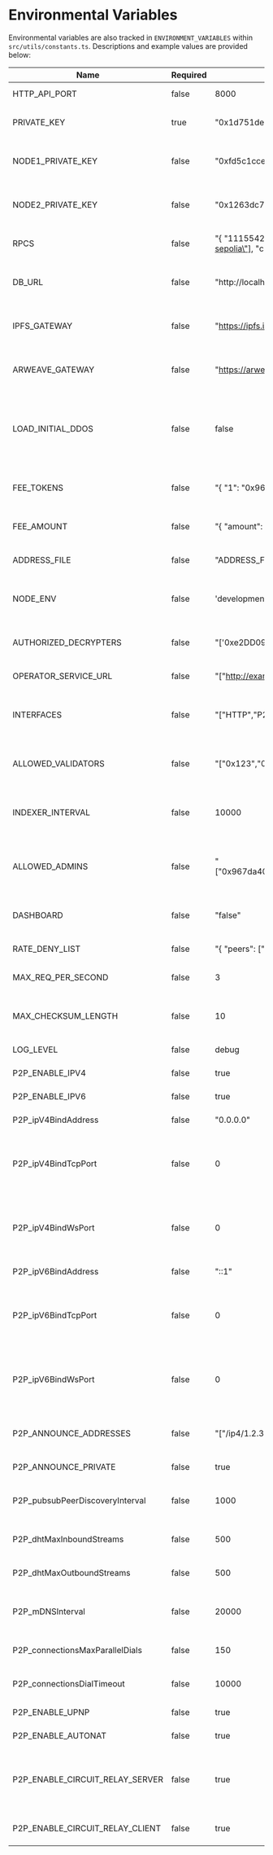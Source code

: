 # Environmental Variables

Environmental variables are also tracked in `ENVIRONMENT_VARIABLES` within `src/utils/constants.ts`. Descriptions and example values are provided below:

| Name                            | Required | Example Value                                                                                                                                                                                                                | Description                                                                                                                                       |
| ------------------------------- | -------- | ---------------------------------------------------------------------------------------------------------------------------------------------------------------------------------------------------------------------------- | ------------------------------------------------------------------------------------------------------------------------------------------------- |
| HTTP_API_PORT                   | false    | 8000                                                                                                                                                                                                                         | Port number for the HTTP API.                                                                                                                     |
| PRIVATE_KEY                     | true     | "0x1d751ded5a32226054cd2e71261039b65afb9ee1c746d055dd699b1150a5befc"                                                                                                                                                         | The private key for the node, required for node operations.                                                                                       |
| NODE1_PRIVATE_KEY               | false    | "0xfd5c1ccea015b6d663618850824154a3b3fb2882c46cefb05b9a93fea8c3d215"                                                                                                                                                         | Used on test environments, specifically CI, represents the private key for node 1.                                                                |
| NODE2_PRIVATE_KEY               | false    | "0x1263dc73bef43a9da06149c7e598f52025bf4027f1d6c13896b71e81bb9233fb"                                                                                                                                                         | Used on test environments, specifically CI, represents the private key for node 2.                                                                |
| RPCS                            | false    | "{ \"11155420\":{ \"rpc\":\"https://sepolia.optimism.io\", \"fallbackRPCs\": [\"https://public.stackup.sh/api/v1/node/optimism-sepolia\"], \"chainId\": 11155420, \"network\": \"optimism-sepolia\", \"chunkSize\": 1000 }}" | JSON object defining RPC endpoints for various networks.                                                                                          |
| DB_URL                          | false    | "http://localhost:8108/?apiKey=xyz"                                                                                                                                                                                          | URL for connecting to the database. Required for running a database with the node.                                                                |
| IPFS_GATEWAY                    | false    | "https://ipfs.io/"                                                                                                                                                                                                           | The gateway URL for IPFS, used for downloading files from IPFS.                                                                                   |
| ARWEAVE_GATEWAY                 | false    | "https://arweave.net/"                                                                                                                                                                                                       | The gateway URL for Arweave, used for downloading files from Arweave.                                                                             |
| LOAD_INITIAL_DDOS               | false    | false                                                                                                                                                                                                                        | If set, the node will load initial DDOs from JSON files at startup. This is useful for testing or bootstrapping the network with predefined data. |
| FEE_TOKENS                      | false    | "{ \"1\": \"0x967da4048cD07aB37855c090aAF366e4ce1b9F48\", ...}"                                                                                                                                                              | Mapping of chain IDs to token addresses for setting fees in the network.                                                                          |
| FEE_AMOUNT                      | false    | "{ \"amount\": 1, \"unit\": \"MB\" }"                                                                                                                                                                                        | Specifies the fee amount and unit (e.g., MB for megabytes).                                                                                       |
| ADDRESS_FILE                    | false    | "ADDRESS_FILE=${HOME}/.ocean/ocean-contracts/artifacts/address.json"                                                                                                                                                         | File location where Ocean contract addresses are saved.                                                                                           |
| NODE_ENV                        | false    | 'development'                                                                                                                                                                                                                | Typically used to specify the environment (e.g., development, production) the node is running in.                                                 |
| AUTHORIZED_DECRYPTERS           | false    | "['0xe2DD09d719Da89e5a3D0F2549c7E24566e947260']"                                                                                                                                                                             | A JSON array of addresses that are authorized to decrypt data.                                                                                    |
| OPERATOR_SERVICE_URL            | false    | "[\"http://example.c2d.cluster1.com\",\"http://example.cd2.cluster2.com\"]"                                                                                                                                                  | Configures C2D cluster URLs for the node.                                                                                                         |
| INTERFACES                      | false    | "[\"HTTP\",\"P2P\"]"                                                                                                                                                                                                         | Network interfaces the node supports, e.g., HTTP and P2P. By default, if not specified, both are supported.                                       |
| ALLOWED_VALIDATORS              | false    | "[\"0x123\",\"0x456\"]"                                                                                                                                                                                                      | Array of addresses for allowed validators to verify asset signatures before indexing.                                                             |
| INDEXER_INTERVAL                | false    | 10000                                                                                                                                                                                                                        | Sets the interval in milliseconds for the indexer to crawl. The default is 30 seconds if not set.                                                 |
| ALLOWED_ADMINS                  | false    | "[\"0x967da4048cD07aB37855c090aAF366e4ce1b9F48\",\"0x388C818CA8B9251b393131C08a736A67ccB19297\"]"                                                                                                                            | Sets the public address of accounts which have access to admin endpoints e.g. shutting down the node.                                             |
| DASHBOARD                       | false    | "false"                                                                                                                                                                                                                      | If `false` the dashboard will not run. If not set or `true` the dashboard will start with the node.                                               |
| RATE_DENY_LIST                  | false    | "{ \"peers\": [\"16Uiu2HAkuYfgjXoGcSSLSpRPD6XtUgV71t5RqmTmcqdbmrWY9MJo\"], \"ips\": [\"127.0.0.1\"] }"                                                                                                                       | Blocked list of IPs and peer IDs.                                                                                                                 |
| MAX_REQ_PER_SECOND              | false    | 3                                                                                                                                                                                                                            | Number of requests per second allowed by the same client.                                                                                         |
| MAX_CHECKSUM_LENGTH             | false    | 10                                                                                                                                                                                                                           | Define the maximum length for a file if checksum is required (Mb).                                                                                |
| LOG_LEVEL                       | false    | debug                                                                                                                                                                                                                        | Define the default log level.                                                                                                                     |
| P2P_ENABLE_IPV4                 | false    | true                                                                                                                                                                                                                         | Enable IPv4 connectivity. Defaults: True.                                                                                                         |
| P2P_ENABLE_IPV6                 | false    | true                                                                                                                                                                                                                         | Enable IPv6 connectivity. Defaults: True.                                                                                                         |
| P2P_ipV4BindAddress             | false    | "0.0.0.0"                                                                                                                                                                                                                    | Bind address for IPV4. Defaults to `0.0.0.0`.                                                                                                     |
| P2P_ipV4BindTcpPort             | false    | 0                                                                                                                                                                                                                            | Port used on IPv4 TCP connections. Defaults to `0` (Use whatever port is free. When running as docker, please set it explicitly).                 |
| P2P_ipV4BindWsPort              | false    | 0                                                                                                                                                                                                                            | Port used on IPv4 WS connections. Defaults to `0` (Use whatever port is free. When running as docker, please set it explicitly).                  |
| P2P_ipV6BindAddress             | false    | "::1"                                                                                                                                                                                                                        | Bind address for IPV6. Defaults to `::1`.                                                                                                         |
| P2P_ipV6BindTcpPort             | false    | 0                                                                                                                                                                                                                            | Port used on IPv6 TCP connections. Defaults to `0` (Use whatever port is free. When running as docker, please set it explicitly).                 |
| P2P_ipV6BindWsPort              | false    | 0                                                                                                                                                                                                                            | Port used on IPv6 WS connections. Defaults to `0` (Use whatever port is free. When running as docker, please set it explicitly).                  |
| P2P_ANNOUNCE_ADDRESSES          | false    | "[\"/ip4/1.2.3.4/tcp/8000\"]"                                                                                                                                                                                                | List of addresses to announce to the network. Example: ["/ip4/1.2.3.4/tcp/8000"].                                                                 |
| P2P_ANNOUNCE_PRIVATE            | false    | true                                                                                                                                                                                                                         | Announce private IPs. Default: True.                                                                                                              |
| P2P_pubsubPeerDiscoveryInterval | false    | 1000                                                                                                                                                                                                                         | Interval (in ms) for discovery using pubsub. Defaults to `1000` (one second).                                                                     |
| P2P_dhtMaxInboundStreams        | false    | 500                                                                                                                                                                                                                          | Maximum number of DHT inbound streams. Defaults to `500`.                                                                                         |
| P2P_dhtMaxOutboundStreams       | false    | 500                                                                                                                                                                                                                          | Maximum number of DHT outbound streams. Defaults to `500`.                                                                                        |
| P2P_mDNSInterval                | false    | 20000                                                                                                                                                                                                                        | Interval (in ms) for discovery using mDNS. Defaults to `20000` (20 seconds).                                                                      |
| P2P_connectionsMaxParallelDials | false    | 150                                                                                                                                                                                                                          | Maximum number of parallel dials. Defaults to `150`.                                                                                              |
| P2P_connectionsDialTimeout      | false    | 10000                                                                                                                                                                                                                        | Timeout for dial commands. Defaults to `10000` (10 seconds).                                                                                      |
| P2P_ENABLE_UPNP                 | false    | true                                                                                                                                                                                                                         | Enable UPNP gateway discovery. Default: True.                                                                                                     |
| P2P_ENABLE_AUTONAT              | false    | true                                                                                                                                                                                                                         | Enable AutoNAT discovery. Default: True.                                                                                                          |
| P2P_ENABLE_CIRCUIT_RELAY_SERVER | false    | true                                                                                                                                                                                                                         | Enable Circuit Relay Server. It will help the network but increase your bandwidth usage. Should be disabled for edge nodes. Default: True.        |
| P2P_ENABLE_CIRCUIT_RELAY_CLIENT | false    | true                                                                                                                                                                                                                         | Enable connections through relay servers. Default: True.                                                                                          |
